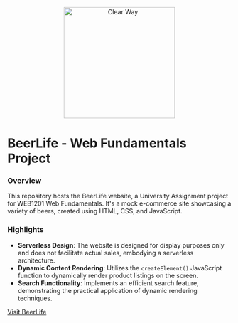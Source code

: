 <p align="center">
  <img width="250" src="assetsBeerLife/img/logo.png" alt="Clear Way"/>
</p>

# BeerLife - Web Fundamentals Project

### Overview

This repository hosts the BeerLife website, a University Assignment project for WEB1201 Web Fundamentals. It's a mock e-commerce site showcasing a variety of beers, created using HTML, CSS, and JavaScript.

### Highlights

- **Serverless Design**: The website is designed for display purposes only and does not facilitate actual sales, embodying a serverless architecture.
- **Dynamic Content Rendering**: Utilizes the `createElement()` JavaScript function to dynamically render product listings on the screen.
- **Search Functionality**: Implements an efficient search feature, demonstrating the practical application of dynamic rendering techniques.



[Visit BeerLife](https://morris1810.github.io/beer-life/)